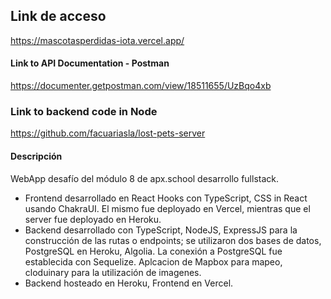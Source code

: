 ## Link de acceso
https://mascotasperdidas-iota.vercel.app/
#### Link to API Documentation - Postman
https://documenter.getpostman.com/view/18511655/UzBqo4xb
### Link to backend code in Node
https://github.com/facuariasla/lost-pets-server
#### Descripción
WebApp desafío del módulo 8 de apx.school desarrollo fullstack.
* Frontend desarrollado en React Hooks con TypeScript, CSS in React usando ChakraUI. El mismo fue deployado en Vercel, mientras que el server fue deployado en Heroku.
* Backend desarrollado con TypeScript, NodeJS, ExpressJS para la construcción de las rutas o endpoints; se utilizaron dos bases de datos, PostgreSQL en Heroku,  Algolia. La conexión a PostgreSQL fue establecida con Sequelize.
Aplcacion de Mapbox para mapeo, cloduinary para la utilización de imagenes.
 * Backend hosteado en Heroku, Frontend en Vercel.